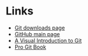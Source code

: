 # Links

- [Git downloads page](https://git-scm.com/downloads)
- [GitHub main page](https://github.com/)
- [A Visual Introduction to
  Git](https://medium.com/@ashk3l/a-visual-introduction-to-git-9fdca5d3b43a)
- [Pro Git Book](https://git-scm.com/book/ru/v2)
